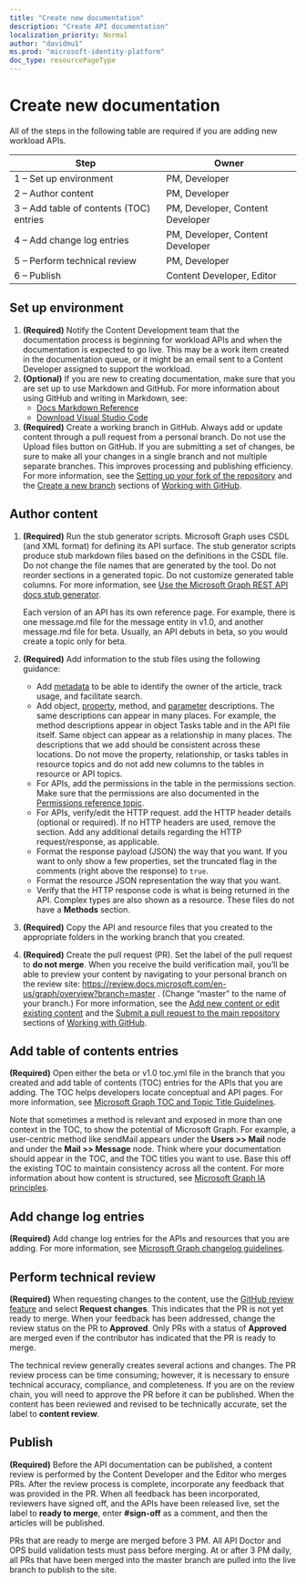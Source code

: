 ```yaml
---
title: "Create new documentation"
description: "Create API documentation"
localization_priority: Normal
author: "davidmu1"
ms.prod: "microsoft-identity-platform"
doc_type: resourcePageType
---
```


# Create new documentation 

All of the steps in the following table are required if you are adding new workload APIs.

| Step | Owner |
| ---- | ----- |
| 1 – Set up environment | PM, Developer |
| 2 – Author content | PM, Developer |
| 3 – Add table of contents (TOC) entries | PM, Developer, Content Developer |
| 4 – Add change log entries | PM, Developer, Content Developer |
| 5 – Perform technical review | PM, Developer |
| 6 – Publish | Content Developer, Editor |

## Set up environment

1. **(Required)** Notify the Content Development team that the documentation process is beginning for workload APIs and when the documentation is expected to go live. This may be a work item created in the documentation queue, or it might be an email sent to a Content Developer assigned to support the workload.
2. **(Optional)** If you are new to creating documentation, make sure that you are set up to use Markdown and GitHub. For more information about using GitHub and writing in Markdown, see:
    - [Docs Markdown Reference](https://review.docs.microsoft.com/help/contribute/markdown-reference?branch=master)
    - [Download Visual Studio Code](https://code.visualstudio.com/)
3. **(Required)** Create a working branch in GitHub. Always add or update content through a pull request from a personal branch. Do not use the Upload files button on GitHub. If you are submitting a set of changes, be sure to make all your changes in a single branch and not multiple separate branches. This improves processing and publishing efficiency. For more information, see the [Setting up your fork of the repository](https://msgo.azurewebsites.net/add/document/guidelines/manage-your-documentation.html#setting-up-your-fork-of-the-repository) and the [Create a new branch](https://msgo.azurewebsites.net/add/document/guidelines/manage-your-documentation.html#create-a-new-branch) sections of [Working with GitHub](https://msgo.azurewebsites.net/add/document/guidelines/manage-your-documentation.html).

## Author content

1. **(Required)** Run the stub generator scripts. Microsoft Graph uses CSDL (and XML format) for defining its API surface. The stub generator scripts produce stub markdown files based on the definitions in the CSDL file. Do not change the file names that are generated by the tool. Do not reorder sections in a generated topic. Do not customize generated table columns. For more information, see [Use the Microsoft Graph REST API docs stub generator](https://msgo.azurewebsites.net/add/document/guidelines/stub-generator.html#scenario-and-usage).

    Each version of an API has its own reference page. For example, there is one message.md file for the message entity in v1.0, and another message.md file for beta. Usually, an API debuts in beta, so you would create a topic only for beta.

2. **(Required)** Add information to the stub files using the following guidance:
    - Add [metadata](https://msgo.azurewebsites.net/add/document/guidelines/metadata.html) to be able to identify the owner of the article, track usage, and facilitate search.
    - Add object, [property](https://msgo.azurewebsites.net/add/document/guidelines/default-properties.html), method, and [parameter](https://msgo.azurewebsites.net/add/document/guidelines/parameters.html) descriptions. The same descriptions can appear in many places. For example, the method descriptions appear in object Tasks table and in the API file itself. Same object can appear as a relationship in many places. The descriptions that we add should be consistent across these locations. Do not move the property, relationship, or tasks tables in resource topics and do not add new columns to the tables in resource or API topics.
    - For APIs, add the permissions in the table in the permissions section. Make sure that the permissions are also documented in the [Permissions reference topic](https://docs.microsoft.com/graph/permissions-reference).
    - For APIs, verify/edit the HTTP request. add the HTTP header details (optional or required). If no HTTP headers are used, remove the section. Add any additional details regarding the HTTP request/response, as applicable.
    - Format the response payload (JSON) the way that you want. If you want to only show a few properties, set the truncated flag in the comments (right above the response) to `true`.
    - Format the resource JSON representation the way that you want.
    - Verify that the HTTP response code is what is being returned in the API. Complex types are also shown as a resource. These files do not have a **Methods** section.
3. **(Required)** Copy the API and resource files that you created to the appropriate folders in the working branch that you created.
4. **(Required)** Create the pull request (PR). Set the label of the pull request to **do not merge**. When you receive the build verification mail, you’ll be able to preview your content by navigating to your personal branch on the review site: https://review.docs.microsoft.com/en-us/graph/overview?branch=master . (Change “master” to the name of your branch.)  For more information, see the [Add new content or edit existing content](https://msgo.azurewebsites.net/add/document/guidelines/manage-your-documentation.html#add-new-content-or-edit-existing-content) and the [Submit a pull request to the main repository](https://msgo.azurewebsites.net/add/document/guidelines/manage-your-documentation.html#submit-a-pull-request-to-the-main-repository) sections of [Working with GitHub](https://msgo.azurewebsites.net/add/document/guidelines/manage-your-documentation.html).

## Add table of contents entries

**(Required)** Open either the beta or v1.0 toc.yml file in the branch that you created and add table of contents (TOC) entries for the APIs that you are adding. The TOC helps developers locate conceptual and API pages. For more information, see [Microsoft Graph TOC and Topic Title Guidelines](https://msgo.azurewebsites.net/add/document/guidelines/toc-and-topic-title.html).  

Note that sometimes a method is relevant and exposed in more than one context in the TOC, to show the potential of Microsoft Graph. For example, a user-centric method like sendMail appears under the **Users >> Mail** node and under the **Mail >> Message** node.
Think where your documentation should appear in the TOC, and the TOC titles you want to use. Base this off the existing TOC to maintain consistency across all the content. For more information about how content is structured, see [Microsoft Graph IA principles](https://msgo.azurewebsites.net/add/document/guidelines/ia-principles.html).

## Add change log entries

**(Required)** Add change log entries for the APIs and resources that you are adding. For more information, see [Microsoft Graph changelog guidelines](https://msgo.azurewebsites.net/add/document/guidelines/changelog.html).

## Perform technical review

**(Required)** When requesting changes to the content, use the [GitHub review feature](https://help.github.com/en/articles/about-pull-request-reviews) and select **Request changes**. This indicates that the PR is not yet ready to merge. When your feedback has been addressed, change the review status on the PR to **Approved**. Only PRs with a status of **Approved** are merged even if the contributor has indicated that the PR is ready to merge.

The technical review generally creates several actions and changes. The PR review process can be time consuming; however, it is necessary to ensure technical accuracy, compliance, and completeness. If you are on the review chain, you will need to approve the PR before it can be published. When the content has been reviewed and revised to be technically accurate, set the label to **content review**.

## Publish

**(Required)** Before the API documentation can be published, a content review is performed by the Content Developer and the Editor who merges PRs. After the review process is complete, incorporate any feedback that was provided in the PR. When all feedback has been incorporated, reviewers have signed off, and the APIs have been released live, set the label to **ready to merge**, enter **#sign-off** as a comment, and then the articles will be published. 

PRs that are ready to merge are merged before 3 PM. All API Doctor and OPS build validation tests must pass before merging. At or after 3 PM daily, all PRs that have been merged into the master branch are pulled into the live branch to publish to the site.

